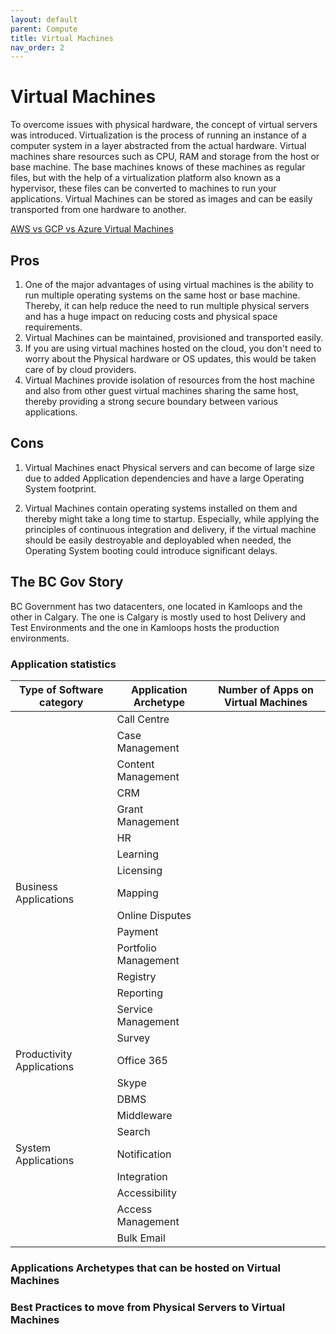 ```yaml
---
layout: default
parent: Compute
title: Virtual Machines
nav_order: 2
---
```



# Virtual  Machines

  To overcome issues with physical hardware, the concept of virtual servers was introduced.  Virtualization is the process of running an instance of a computer system in a layer abstracted from the actual hardware. Virtual machines share resources such as CPU, RAM and storage from the host or base machine. The base machines knows of these machines as regular files, but with the help of a virtualization platform also known as a hypervisor, these files can be converted to machines to run your applications. Virtual Machines can be stored as images and can be easily transported from one hardware to another. 

[AWS vs GCP vs Azure Virtual Machines](assets/VirtualMachineComparison.xlsx)

## Pros

  1. One of the major advantages of using virtual machines is the ability to run multiple operating systems on the same host or base machine. Thereby, it can help reduce the need to run multiple physical servers and has a huge impact on reducing costs and physical space requirements.
  2. Virtual Machines can be maintained, provisioned and transported easily. 
  3. If you are using virtual machines hosted on the cloud, you don't need to worry about the Physical hardware or OS updates, this would be taken care of by cloud providers.
  4. Virtual Machines provide isolation of resources from the host machine and also from other guest virtual machines sharing the same host, thereby providing a strong secure boundary between various applications.

## Cons

  1. Virtual Machines enact Physical servers and can become of large size due to added Application dependencies and have a large Operating System footprint.

  2. Virtual Machines contain operating systems installed on them and thereby might take a long time to startup. Especially, while applying the principles of continuous integration and delivery, if the virtual machine should be easily destroyable and deployabled when needed, the Operating System booting could introduce significant delays.
 
 

## The BC Gov Story

  BC Government has two datacenters, one located in Kamloops and the other in Calgary. The one is Calgary is mostly used to host Delivery and Test Environments and the one in Kamloops hosts the production environments.

### Application statistics

| Type of Software category | Application Archetype | Number of Apps on Virtual Machines |
| --------------------------|-----------------------|------------------------------------|
|                           | Call Centre           |                                    |
|                           | Case Management       |                                    |
|                           | Content Management    |                                    |
|                           | CRM                   |                                    |
|                           | Grant Management      |                                    |
|                           | HR                    |                                    |
|                           | Learning              |                                    |
|                           | Licensing             |                                    |
|   Business Applications   | Mapping               |                                    |
|                           | Online Disputes       |                                    |
|                           | Payment               |                                    |
|                           | Portfolio Management  |                                    |
|                           | Registry              |                                    |
|                           | Reporting             |                                    |
|                           | Service Management    |                                    |
|                           | Survey                |                                    |
| Productivity Applications | Office 365            |                                    |     
|                           | Skype                 |                                    |  
|                           | DBMS                  |                                    |
|                           | Middleware            |                                    |
|                           | Search                |                                    |
|    System Applications    | Notification          |                                    |
|                           | Integration           |                                    |
|                           | Accessibility         |                                    |
|                           | Access Management     |                                    |
|                           | Bulk Email            |                                    |


### Applications Archetypes that can be hosted on Virtual Machines


### Best Practices to move from Physical Servers to Virtual Machines





                            